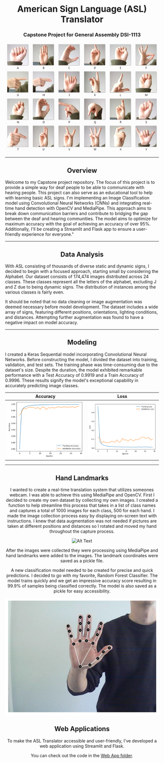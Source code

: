 <h1 align='center'>American Sign Language (ASL) Translator</h1>

<h3 align='center'>Capstone Project for General Assembly DSI-1113</h3>

<div align='center'>

![](/images/amer_sign2.png)

</div>

---

<h2 align='center'>Overview</h2>

<p>
Welcome to my Capstone project repository. The focus of this project is to provide a simple way for deaf people to be able to communicate with hearing people. This project can also serve as an educational tool to help with learning basic ASL signs. I'm implementing an Image Classification model using Convolutional Neural Networks (CNNs) and integrating real-time hand detection with OpenCV and MediaPipe. This approach aims to break down communication barriers and contribute to bridging the gap between the deaf and hearing communities. The model aims to optimize for maximum accuracy with the goal of achieving an accuracy of over 95%. Additionally, I'll be creating a Streamlit and Flask app to ensure a user-friendly experience for everyone."
</p>

---

<h2 align='center'>Data Analysis</h2>

<p>
With ASL consisting of thousands of diverse static and dynamic signs, I decided to begin with a focused approach, starting small by considering the Alphabet. Our dataset consists of 174,474 images distributed across 24 classes. These classes represent all the letters of the alphabet, excluding J and Z due to being dynamic signs. The distribution of instances among the various classes is fairly even.

It should be noted that no data cleaning or image augmentation was deemed necessary before model development. The dataset includes a wide array of signs, featuring different positions, orientations, lighting conditions, and distances. Attempting further augmentation was found to have a negative impact on model accuracy.

</p>

---

<h2 align='center'>Modeling</h2>

<p>
I created a Keras Sequential model incorporating Convolutional Neural Networks. Before constructing the model, I divided the dataset into training, validation, and test sets. The training phase was time-consuming due to the dataset's size. Despite the duration, the model exhibited remarkable performance with a Test Accuracy of 0.9919 and a Train Accuracy of 0.9996. These results signify the model's exceptional capability in accurately predicting image classes.
</p>

<div align='center'>

|         Accuracy          |         Loss          |
| :-----------------------: | :-------------------: |
| ![](/images/accuracy.png) | ![](/images/loss.png) |

<div>

---

<h2 align='center'>Hand Landmarks</h2>

<p>

I wanted to create a real-time translation system that utilizes someones webcam. I was able to achieve this using MediaPipe and OpenCV. First I decided to create my own dataset by collecting my own images. I created a function to help streamline this process that takes in a list of class names and captures a total of 1000 images for each class, 500 for each hand. I made the image collection process easy by displaying on-screen text with instructions. I knew that data augmentation was not needed if pictures are taken at different positions and distances so I rotated and moved my hand throughout the capture process.

</p>

<div align='center'>

![Alt Text](/images/data_collection_gif.gif)

</div>

<p>

After the images were collected they were processing using MediaPipe and hand landmarks were added to the images. The landmark coordinates were saved as a pickle file.

A new classification model needed to be created for precise and quick predictions. I decided to go with my favorite, Random Forest Classifier. The model trains quickly and we get an impressive accuracy score resulting in 99.9% of samples being classified correctly. The model is also saved as a pickle for easy accessibility.

</p>

<div align='center'>

![](/images/landmark_image.png)

## </div>

<h2 align='center'>Web Applications</h2>

<p>

To make the ASL Translator accessible and user-friendly, I've developed a web application using Streamlit and Flask.

You can check out the code in the [Web App folder](/web_applications/).

</p>
